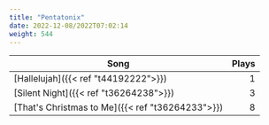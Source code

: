 ```yaml
---
title: "Pentatonix"
date: 2022-12-08/2022T07:02:14
weight: 544
---
```




 Song | Plays 
----- | -----:
[Hallelujah]({{< ref "t44192222">}}) | 1
[Silent Night]({{< ref "t36264238">}}) | 3
[That's Christmas to Me]({{< ref "t36264233">}}) | 8
